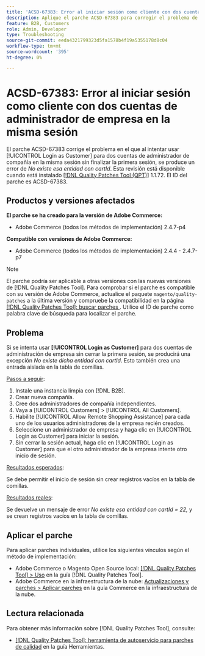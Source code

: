 ```yaml
---
title: 'ACSD-67383: Error al iniciar sesión como cliente con dos cuentas de administrador de empresa en la misma sesión'
description: Aplique el parche ACSD-67383 para corregir el problema de Adobe Commerce donde al intentar usar [!UICONTROL Login as Customer] para dos cuentas de administrador de empresa en la misma sesión sin finalizar la primera sesión, se produce un error *No existe dicha entidad con cartId*.
feature: B2B, Customers
role: Admin, Developer
type: Troubleshooting
source-git-commit: eeda4321799323d5fa1578b4f19a5355178d8c04
workflow-type: tm+mt
source-wordcount: '395'
ht-degree: 0%

---
```



# ACSD-67383: Error al iniciar sesión como cliente con dos cuentas de administrador de empresa en la misma sesión

El parche ACSD-67383 corrige el problema en el que al intentar usar [!UICONTROL Login as Customer] para dos cuentas de administrador de compañía en la misma sesión sin finalizar la primera sesión, se produce un error de *No existe esa entidad con cartId*. Esta revisión está disponible cuando está instalado [[!DNL Quality Patches Tool (QPT)]](/help/tools/quality-patches-tool/quality-patches-tool-to-self-serve-quality-patches.md) 1.1.72. El ID del parche es ACSD-67383.

## Productos y versiones afectados

**El parche se ha creado para la versión de Adobe Commerce:**

* Adobe Commerce (todos los métodos de implementación) 2.4.7-p4

**Compatible con versiones de Adobe Commerce:**

* Adobe Commerce (todos los métodos de implementación) 2.4.4 - 2.4.7-p7

>[!NOTE]
>
>El parche podría ser aplicable a otras versiones con las nuevas versiones de [!DNL Quality Patches Tool]. Para comprobar si el parche es compatible con su versión de Adobe Commerce, actualice el paquete `magento/quality-patches` a la última versión y compruebe la compatibilidad en la página [[!DNL Quality Patches Tool]: buscar parches &#x200B;](https://experienceleague.adobe.com/tools/commerce-quality-patches/index.html?lang=es). Utilice el ID de parche como palabra clave de búsqueda para localizar el parche.

## Problema

Si se intenta usar **[!UICONTROL Login as Customer]** para dos cuentas de administración de empresa sin cerrar la primera sesión, se producirá una excepción *No existe dicha entidad con cartId*. Esto también crea una entrada aislada en la tabla de comillas.

<u>Pasos a seguir</u>:

1. Instale una instancia limpia con [!DNL B2B].
1. Crear nueva compañía.
1. Cree dos administradores de compañía independientes.
1. Vaya a [!UICONTROL Customers] > [!UICONTROL All Customers].
1. Habilite [!UICONTROL Allow Remote Shopping Assistance] para cada uno de los usuarios administradores de la empresa recién creados.
1. Seleccione un administrador de empresa y haga clic en [!UICONTROL Login as Customer] para iniciar la sesión.
1. Sin cerrar la sesión actual, haga clic en [!UICONTROL Login as Customer] para que el otro administrador de la empresa intente otro inicio de sesión.

<u>Resultados esperados</u>:

Se debe permitir el inicio de sesión sin crear registros vacíos en la tabla de comillas.

<u>Resultados reales</u>:

Se devuelve un mensaje de error *No existe esa entidad con cartId = 22,* y se crean registros vacíos en la tabla de comillas.

## Aplicar el parche

Para aplicar parches individuales, utilice los siguientes vínculos según el método de implementación:

* Adobe Commerce o Magento Open Source local: [[!DNL Quality Patches Tool] > Uso](/help/tools/quality-patches-tool/usage.md) en la guía [!DNL Quality Patches Tool].
* Adobe Commerce en la infraestructura de la nube: [Actualizaciones y parches > Aplicar parches](https://experienceleague.adobe.com/docs/commerce-cloud-service/user-guide/develop/upgrade/apply-patches.html?lang=es) en la guía Commerce en la infraestructura de la nube.

## Lectura relacionada

Para obtener más información sobre [!DNL Quality Patches Tool], consulte:

* [[!DNL Quality Patches Tool]: herramienta de autoservicio para parches de calidad](/help/tools/quality-patches-tool/quality-patches-tool-to-self-serve-quality-patches.md) en la guía Herramientas.
